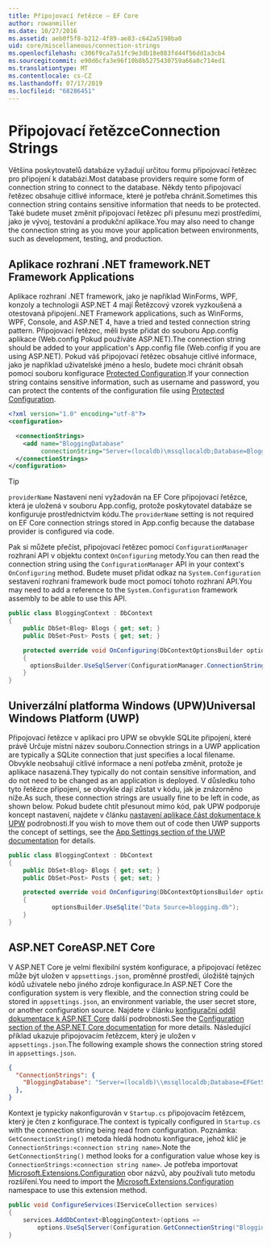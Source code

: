 ```yaml
---
title: Připojovací řetězce – EF Core
author: rowanmiller
ms.date: 10/27/2016
ms.assetid: aeb0f5f8-b212-4f89-ae83-c642a5190ba0
uid: core/miscellaneous/connection-strings
ms.openlocfilehash: c306f9ca7a51fc9e3db18e883fd44f56dd1a3cb4
ms.sourcegitcommit: e90d6cfa3e96f10b8b5275430759a66a0c714ed1
ms.translationtype: MT
ms.contentlocale: cs-CZ
ms.lasthandoff: 07/17/2019
ms.locfileid: "68286451"
---
```

# <a name="connection-strings"></a><span data-ttu-id="c05d1-102">Připojovací řetězce</span><span class="sxs-lookup"><span data-stu-id="c05d1-102">Connection Strings</span></span>

<span data-ttu-id="c05d1-103">Většina poskytovatelů databáze vyžadují určitou formu připojovací řetězec pro připojení k databázi.</span><span class="sxs-lookup"><span data-stu-id="c05d1-103">Most database providers require some form of connection string to connect to the database.</span></span> <span data-ttu-id="c05d1-104">Někdy tento připojovací řetězec obsahuje citlivé informace, které je potřeba chránit.</span><span class="sxs-lookup"><span data-stu-id="c05d1-104">Sometimes this connection string contains sensitive information that needs to be protected.</span></span> <span data-ttu-id="c05d1-105">Také budete muset změnit připojovací řetězec při přesunu mezi prostředími, jako je vývoj, testování a produkční aplikace.</span><span class="sxs-lookup"><span data-stu-id="c05d1-105">You may also need to change the connection string as you move your application between environments, such as development, testing, and production.</span></span>

## <a name="net-framework-applications"></a><span data-ttu-id="c05d1-106">Aplikace rozhraní .NET framework</span><span class="sxs-lookup"><span data-stu-id="c05d1-106">.NET Framework Applications</span></span>

<span data-ttu-id="c05d1-107">Aplikace rozhraní .NET framework, jako je například WinForms, WPF, konzoly a technologii ASP.NET 4 mají Řetězcový vzorek vyzkoušená a otestovaná připojení.</span><span class="sxs-lookup"><span data-stu-id="c05d1-107">.NET Framework applications, such as WinForms, WPF, Console, and ASP.NET 4, have a tried and tested connection string pattern.</span></span> <span data-ttu-id="c05d1-108">Připojovací řetězec, měli byste přidat do souboru App.config aplikace (Web.config Pokud používáte ASP.NET).</span><span class="sxs-lookup"><span data-stu-id="c05d1-108">The connection string should be added to your application's App.config file (Web.config if you are using ASP.NET).</span></span> <span data-ttu-id="c05d1-109">Pokud váš připojovací řetězec obsahuje citlivé informace, jako je například uživatelské jméno a heslo, budete moci chránit obsah pomocí souboru konfigurace [Protected Configuration](https://docs.microsoft.com/dotnet/framework/data/adonet/connection-strings-and-configuration-files#encrypting-configuration-file-sections-using-protected-configuration).</span><span class="sxs-lookup"><span data-stu-id="c05d1-109">If your connection string contains sensitive information, such as username and password, you can protect the contents of the configuration file using [Protected Configuration](https://docs.microsoft.com/dotnet/framework/data/adonet/connection-strings-and-configuration-files#encrypting-configuration-file-sections-using-protected-configuration).</span></span>

``` xml
<?xml version="1.0" encoding="utf-8"?>
<configuration>

  <connectionStrings>
    <add name="BloggingDatabase"
         connectionString="Server=(localdb)\mssqllocaldb;Database=Blogging;Trusted_Connection=True;" />
  </connectionStrings>
</configuration>
```

> [!TIP]  
> <span data-ttu-id="c05d1-110">`providerName` Nastavení není vyžadován na EF Core připojovací řetězce, která je uložená v souboru App.config, protože poskytovatel databáze se konfiguruje prostřednictvím kódu.</span><span class="sxs-lookup"><span data-stu-id="c05d1-110">The `providerName` setting is not required on EF Core connection strings stored in App.config because the database provider is configured via code.</span></span>

<span data-ttu-id="c05d1-111">Pak si můžete přečíst, připojovací řetězec pomocí `ConfigurationManager` rozhraní API v objektu context `OnConfiguring` metody.</span><span class="sxs-lookup"><span data-stu-id="c05d1-111">You can then read the connection string using the `ConfigurationManager` API in your context's `OnConfiguring` method.</span></span> <span data-ttu-id="c05d1-112">Budete muset přidat odkaz na `System.Configuration` sestavení rozhraní framework bude moct pomocí tohoto rozhraní API.</span><span class="sxs-lookup"><span data-stu-id="c05d1-112">You may need to add a reference to the `System.Configuration` framework assembly to be able to use this API.</span></span>

``` csharp
public class BloggingContext : DbContext
{
    public DbSet<Blog> Blogs { get; set; }
    public DbSet<Post> Posts { get; set; }

    protected override void OnConfiguring(DbContextOptionsBuilder optionsBuilder)
    {
      optionsBuilder.UseSqlServer(ConfigurationManager.ConnectionStrings["BloggingDatabase"].ConnectionString);
    }
}
```

## <a name="universal-windows-platform-uwp"></a><span data-ttu-id="c05d1-113">Univerzální platforma Windows (UPW)</span><span class="sxs-lookup"><span data-stu-id="c05d1-113">Universal Windows Platform (UWP)</span></span>

<span data-ttu-id="c05d1-114">Připojovací řetězce v aplikaci pro UPW se obvykle SQLite připojení, které právě Určuje místní název souboru.</span><span class="sxs-lookup"><span data-stu-id="c05d1-114">Connection strings in a UWP application are typically a SQLite connection that just specifies a local filename.</span></span> <span data-ttu-id="c05d1-115">Obvykle neobsahují citlivé informace a není potřeba změnit, protože je aplikace nasazená.</span><span class="sxs-lookup"><span data-stu-id="c05d1-115">They typically do not contain sensitive information, and do not need to be changed as an application is deployed.</span></span> <span data-ttu-id="c05d1-116">V důsledku toho tyto řetězce připojení, se obvykle dají zůstat v kódu, jak je znázorněno níže.</span><span class="sxs-lookup"><span data-stu-id="c05d1-116">As such, these connection strings are usually fine to be left in code, as shown below.</span></span> <span data-ttu-id="c05d1-117">Pokud budete chtít přesunout mimo kód, pak UPW podporuje koncept nastavení, najdete v článku [nastavení aplikace část dokumentace k UPW](https://docs.microsoft.com/windows/uwp/app-settings/store-and-retrieve-app-data) podrobnosti.</span><span class="sxs-lookup"><span data-stu-id="c05d1-117">If you wish to move them out of code then UWP supports the concept of settings, see the [App Settings section of the UWP documentation](https://docs.microsoft.com/windows/uwp/app-settings/store-and-retrieve-app-data) for details.</span></span>

``` csharp
public class BloggingContext : DbContext
{
    public DbSet<Blog> Blogs { get; set; }
    public DbSet<Post> Posts { get; set; }

    protected override void OnConfiguring(DbContextOptionsBuilder optionsBuilder)
    {
            optionsBuilder.UseSqlite("Data Source=blogging.db");
    }
}
```

## <a name="aspnet-core"></a><span data-ttu-id="c05d1-118">ASP.NET Core</span><span class="sxs-lookup"><span data-stu-id="c05d1-118">ASP.NET Core</span></span>

<span data-ttu-id="c05d1-119">V ASP.NET Core je velmi flexibilní systém konfigurace, a připojovací řetězec může být uložen v `appsettings.json`, proměnné prostředí, úložiště tajných kódů uživatele nebo jiného zdroje konfigurace.</span><span class="sxs-lookup"><span data-stu-id="c05d1-119">In ASP.NET Core the configuration system is very flexible, and the connection string could be stored in `appsettings.json`, an environment variable, the user secret store, or another configuration source.</span></span> <span data-ttu-id="c05d1-120">Najdete v článku [konfigurační oddíl dokumentace k ASP.NET Core](https://docs.asp.net/en/latest/fundamentals/configuration.html) další podrobnosti.</span><span class="sxs-lookup"><span data-stu-id="c05d1-120">See the [Configuration section of the ASP.NET Core documentation](https://docs.asp.net/en/latest/fundamentals/configuration.html) for more details.</span></span> <span data-ttu-id="c05d1-121">Následující příklad ukazuje připojovacím řetězcem, který je uložen v `appsettings.json`.</span><span class="sxs-lookup"><span data-stu-id="c05d1-121">The following example shows the connection string stored in `appsettings.json`.</span></span>

``` json
{
  "ConnectionStrings": {
    "BloggingDatabase": "Server=(localdb)\\mssqllocaldb;Database=EFGetStarted.ConsoleApp.NewDb;Trusted_Connection=True;"
  },
}
```

<span data-ttu-id="c05d1-122">Kontext je typicky nakonfigurován v `Startup.cs` připojovacím řetězcem, který je čten z konfigurace.</span><span class="sxs-lookup"><span data-stu-id="c05d1-122">The context is typically configured in `Startup.cs` with the connection string being read from configuration.</span></span> <span data-ttu-id="c05d1-123">Poznámka: `GetConnectionString()` metoda hledá hodnotu konfigurace, jehož klíč je `ConnectionStrings:<connection string name>`.</span><span class="sxs-lookup"><span data-stu-id="c05d1-123">Note the `GetConnectionString()` method looks for a configuration value whose key is `ConnectionStrings:<connection string name>`.</span></span> <span data-ttu-id="c05d1-124">Je potřeba importovat [Microsoft.Extensions.Configuration](https://docs.microsoft.com/dotnet/api/microsoft.extensions.configuration) obor názvů, aby používali tuto metodu rozšíření.</span><span class="sxs-lookup"><span data-stu-id="c05d1-124">You need to import the [Microsoft.Extensions.Configuration](https://docs.microsoft.com/dotnet/api/microsoft.extensions.configuration) namespace to use this extension method.</span></span>

``` csharp
public void ConfigureServices(IServiceCollection services)
{
    services.AddDbContext<BloggingContext>(options =>
        options.UseSqlServer(Configuration.GetConnectionString("BloggingDatabase")));
}
```
